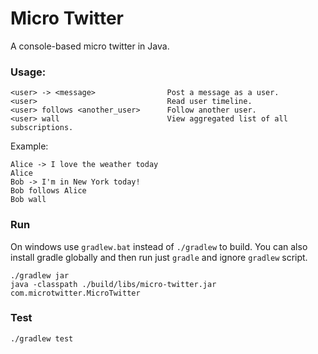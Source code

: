 # Micro Twitter

A console-based micro twitter in Java.

### Usage:

    <user> -> <message>                Post a message as a user.
    <user>                             Read user timeline.
    <user> follows <another_user>      Follow another user.
    <user> wall                        View aggregated list of all subscriptions.

Example:

    Alice -> I love the weather today
    Alice
    Bob -> I'm in New York today!
    Bob follows Alice
    Bob wall

    
### Run

On windows use `gradlew.bat` instead of `./gradlew` to build.
You can also install gradle globally and then run just `gradle` and ignore `gradlew` script.

    ./gradlew jar
    java -classpath ./build/libs/micro-twitter.jar com.microtwitter.MicroTwitter
    
### Test

    ./gradlew test